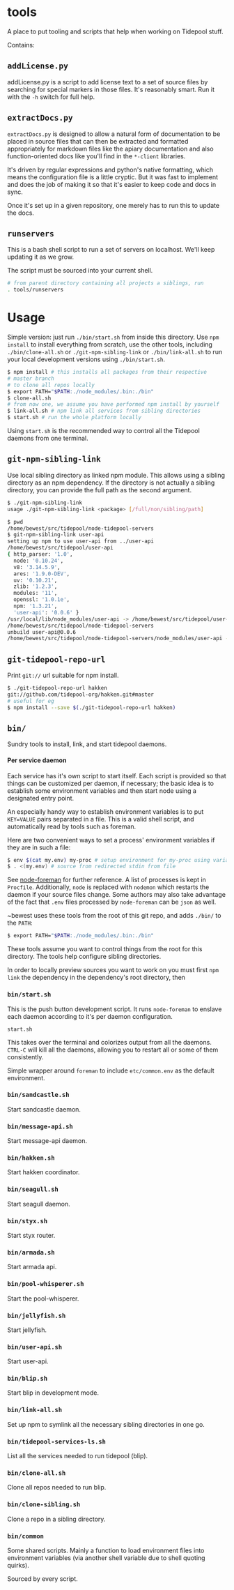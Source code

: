 tools
=====

A place to put tooling and scripts that help when working on Tidepool stuff.

Contains:

## `addLicense.py`
addLicense.py is a script to add license text to a set of source files by
searching for special markers in those files.  It's reasonably smart.  Run it
with the `-h` switch for full help.

## `extractDocs.py`
`extractDocs.py` is designed to allow a natural form of documentation to be
placed in source files that can then be extracted and formatted appropriately
for markdown files like the apiary documentation and also function-oriented
docs like you'll find in the `*-client` libraries.

It's driven by regular expressions and python's native formatting, which means
the configuration file is a little cryptic. But it was fast to implement and
does the job of making it so that it's easier to keep code and docs in sync.

Once it's set up in a given repository, one merely has to run this to update
the docs.

## `runservers`
This is a bash shell script to run a set of servers on localhost. We'll keep
updating it as we grow.

The script must be sourced into your current shell.

```bash
# from parent directory containing all projects a siblings, run
. tools/runservers
```

# Usage

Simple version: just run `./bin/start.sh` from inside this directory.
Use `npm install` to install everything from scratch, use the other
tools, including `./bin/clone-all.sh` or `./git-npm-sibling-link` or
`./bin/link-all.sh` to run your local development versions using
`./bin/start.sh`.

```bash
$ npm install # this installs all packages from their respective
# master branch
# to clone all repos locally
$ export PATH="$PATH:./node_modules/.bin:./bin"
$ clone-all.sh
# from now one, we assume you have performed npm install by yourself
$ link-all.sh # npm link all services from sibling directories
$ start.sh # run the whole platform locally
```

Using `start.sh` is the recommended way to control all the Tidepool
daemons from one terminal.

## `git-npm-sibling-link`

Use local sibling directory as linked npm module.
This allows using a sibling directory as an npm dependency.
If the directory is not actually a sibling directory, you can provide the full
path as the second argument.

```bash
$ ./git-npm-sibling-link
usage ./git-npm-sibling-link <package> [/full/non/sibling/path]
```

```bash
$ pwd
/home/bewest/src/tidepool/node-tidepool-servers
$ git-npm-sibling-link user-api
setting up npm to use user-api from ../user-api
/home/bewest/src/tidepool/user-api
{ http_parser: '1.0',
  node: '0.10.24',
  v8: '3.14.5.9',
  ares: '1.9.0-DEV',
  uv: '0.10.21',
  zlib: '1.2.3',
  modules: '11',
  openssl: '1.0.1e',
  npm: '1.3.21',
  'user-api': '0.0.6' }
/usr/local/lib/node_modules/user-api -> /home/bewest/src/tidepool/user-api
/home/bewest/src/tidepool/node-tidepool-servers
unbuild user-api@0.0.6
/home/bewest/src/tidepool/node-tidepool-servers/node_modules/user-api -> /usr/local/lib/node_modules/user-api -> /home/bewest/src/tidepool/user-api
```

## `git-tidepool-repo-url`
Print `git://` url suitable for npm install.
```bash
$ ./git-tidepool-repo-url hakken
git://github.com/tidepool-org/hakken.git#master
# useful for eg
$ npm install --save $(./git-tidepool-repo-url hakken)
```

## `bin/`
Sundry tools to install, link, and start tidepool daemons.


#### Per service daemon

Each service has it's own script to start itself.
Each script is provided so that things can be customized per daemon, if
necessary; the basic idea is to establish some environment variables and then
start node using a designated entry point.

An especially handy way to establish environment variables is to put
`KEY=VALUE` pairs separated in a file.  This is a valid shell script, and
automatically read by tools such as foreman.

Here are two convenient ways to set a process' environment variables if they
are in such a file:

```bash
$ env $(cat my.env) my-proc # setup environment for my-proc using variables my.env
$ . <(my.env) # source from redirected stdin from file
```

See [node-foreman](https://github.com/strongloop/node-foreman)
for further reference.  A list of processes is kept in `Procfile`.
Additionally, `node` is replaced with `nodemon` which restarts the daemon if
your source files change.
Some authors may also take advantage of the fact that `.env` files
processed by `node-foreman` can be `json` as well.

~bewest uses these tools from the root of this git repo, and adds
`./bin/` to the `PATH`:
```bash
$ export PATH="$PATH:./node_modules/.bin:./bin"
```
These tools assume you want to control things from the root for this
directory.  The tools help configure sibling directories.

In order to locally preview sources you want to work on you must first
`npm link` the dependency in the dependency's root directory, then 

### `bin/start.sh`

This is the push button development script.  It runs `node-foreman` to
enslave each daemon according to it's per daemon configuration.

`start.sh`

This takes over the terminal and colorizes output from all the
daemons.  `CTRL-C` will kill all the daemons, allowing you to restart
all or some of them consistently.

Simple wrapper around `foreman` to include `etc/common.env` as the default
environment.

### `bin/sandcastle.sh`
Start sandcastle daemon.

### `bin/message-api.sh`
Start message-api daemon.
### `bin/hakken.sh`
Start hakken coordinator.
### `bin/seagull.sh`
Start seagull daemon.
### `bin/styx.sh`
Start styx router.
### `bin/armada.sh`
Start armada api.
### `bin/pool-whisperer.sh`
Start the pool-whisperer.
### `bin/jellyfish.sh`
Start jellyfish.
### `bin/user-api.sh`
Start user-api.
### `bin/blip.sh`
Start blip in development mode.

### `bin/link-all.sh`
Set up npm to symlink all the necessary sibling directories in one go.
### `bin/tidepool-services-ls.sh`
List all the services needed to run tidepool (blip).
### `bin/clone-all.sh`
Clone all repos needed to run blip.
### `bin/clone-sibling.sh`
Clone a repo in a sibling directory.

### `bin/common`
Some shared scripts.
Mainly a function to load environment files into environment
variables (via another shell variable due to shell quoting quirks).

Sourced by every script.


